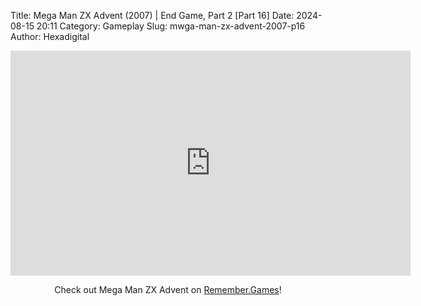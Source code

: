 Title: Mega Man ZX Advent (2007) | End Game, Part 2 [Part 16]
Date: 2024-08-15 20:11
Category: Gameplay
Slug: mwga-man-zx-advent-2007-p16
Author: Hexadigital

<center><iframe src="https://www.youtube.com/embed/cMYW5lKvDwg?feature=oembed" allow="accelerometer; autoplay; encrypted-media; gyroscope; picture-in-picture" width="640" height="360" frameborder="0"></iframe>

Check out Mega Man ZX Advent on [Remember.Games](https://remember.games/game/2294/mega-man-zx-advent/)!</center>